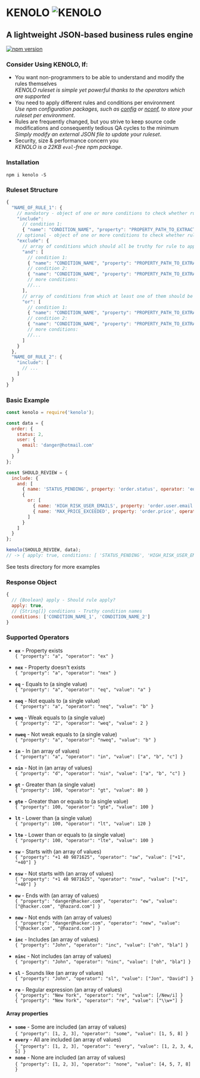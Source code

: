 # KENOLO ![KENOLO](https://cdn3.iconfinder.com/data/icons/google-material-design-icons/48/ic_thumbs_up_down_48px-24.png)

## A lightweight JSON-based business rules engine
[![npm version](https://badge.fury.io/js/kenolo.svg)](https://badge.fury.io/js/kenolo)

### Consider Using KENOLO, If:
- You want non-programmers to be able to understand and modify the rules themselves  
_KENOLO ruleset is simple yet powerful thanks to the operators which are supported_
- You need to apply different rules and conditions per environment  
_Use npm configuration packages, such as [config](https://www.npmjs.com/package/config) or [nconf](https://www.npmjs.com/package/nconf), to store your ruleset per environment_.
- Rules are frequently changed, but you strive to keep source code modifications and consequently tedious QA cycles to the minimum  
_Simply modify an external JSON file to update your ruleset_.
- Security, size & performance concern you  
_KENOLO is a 22KB `eval`-free npm package_.

### Installation
`npm i kenolo -S`

### Ruleset Structure
```javascript
{
  "NAME_OF_RULE_1": {
    // mandatory - object of one or more conditions to check whether rule should apply:
    "include":
      // condition 1:
      { "name": "CONDITION_NAME", "property": "PROPERTY_PATH_TO_EXTRACT_DATA_FROM", "operator": "eq", "value": "VALUE_TO_COMPARE_WITH" },
    // optional - object of one or more conditions to check whether rule should NOT apply:
    "exclude": {
      // array of conditions which should all be truthy for rule to apply:
      "and": [
        // condition 1:
        { "name": "CONDITION_NAME", "property": "PROPERTY_PATH_TO_EXTRACT_DATA_FROM", "operator": "gt", "value": "VALUE_TO_COMPARE_WITH" },
        // condition 2:
        { "name": "CONDITION_NAME", "property": "PROPERTY_PATH_TO_EXTRACT_DATA_FROM", "operator": "neq", "value": "VALUE_TO_COMPARE_WITH" },
        // more conditions:
        //...
      ],
      // array of conditions from which at least one of them should be truthy for rule to apply:
      "or": [
        // condition 1:
        { "name": "CONDITION_NAME", "property": "PROPERTY_PATH_TO_EXTRACT_DATA_FROM", "operator": "eq", "value": "VALUE_TO_COMPARE_WITH" },
        // condition 2:
        { "name": "CONDITION_NAME", "property": "PROPERTY_PATH_TO_EXTRACT_DATA_FROM", "operator": "eq", "value": "VALUE_TO_COMPARE_WITH" },
        // more conditions:
        //...
      ]
    }
  },
  "NAME_OF_RULE_2": {
    "include": [
      // ...
    ]
  }
}
```

### Basic Example
```javascript
const kenolo = require('kenolo');

const data = {
  order: {
    status: 2,
    user: {
      email: 'danger@hotmail.com'
    }
  }
};

const SHOULD_REVIEW = {
  include: {
    and: [
      { name: 'STATUS_PENDING', property: 'order.status', operator: 'eq', value: 2 },
      {
        or: [
          { name: 'HIGH_RISK_USER_EMAILS', property: 'order.user.email', operator: 'in', value: ['danger@hotmail.com', 'omg@hacked.com'] },
          { name: 'MAX_PRICE_EXCEEDED', property: 'order.price', operator: 'gt', value: 500 }
        ]
      }
    ]
  }
};

kenolo(SHOULD_REVIEW, data);
// -> { apply: true, conditions: [ 'STATUS_PENDING', 'HIGH_RISK_USER_EMAILS' ] }
```

See tests directory for more examples

### Response Object
```javascript
{
  // {Boolean} apply - Should rule apply?
  apply: true,
  // {String[]} conditions - Truthy condition names
  conditions: ['CONDITION_NAME_1', 'CONDITION_NAME_2']
}
```

### Supported Operators
- **`ex`** - Property exists  
`{ "property": "a", "operator": "ex" }`  

- **`nex`** - Property doesn't exists  
`{ "property": "a", "operator": "nex" }`  

- **`eq`** - Equals to (a single value)  
`{ "property": "a", "operator": "eq", "value": "a" }`  

- **`neq`** - Not equals to (a single value)  
`{ "property": "a", "operator": "neq", "value": "b" }`  

- **`weq`** - Weak equals to (a single value)  
`{ "property": "2", "operator": "weq", "value": 2 }`  

- **`nweq`** - Not weak equals to (a single value)  
`{ "property": "a", "operator": "nweq", "value": "b" }`  

- **`in`** - In (an array of values)  
`{ "property": "a", "operator": "in", "value": ["a", "b", "c"] }`  

- **`nin`** - Not in (an array of values)  
`{ "property": "d", "operator": "nin", "value": ["a", "b", "c"] }`  

- **`gt`** - Greater than (a single value)  
`{ "property": 100, "operator": "gt", "value": 80 }`  

- **`gte`** - Greater than or equals to (a single value)  
`{ "property": 100, "operator": "gte", "value": 100 }`  

- **`lt`** - Lower than (a single value)  
`{ "property": 100, "operator": "lt", "value": 120 }`  

- **`lte`** - Lower than or equals to (a single value)  
`{ "property": 100, "operator": "lte", "value": 100 }`  

- **`sw`** - Starts with (an array of values)  
`{ "property": "+1 40 9871625", "operator": "sw", "value": ["+1", "+40"] }`  

- **`nsw`** - Not starts with (an array of values)  
`{ "property": "+1 40 9871625", "operator": "nsw", "value": ["+1", "+40"] }`  

- **`ew`** - Ends with (an array of values)  
`{ "property": "danger@hacker.com", "operator": "ew", "value": ["@hacker.com", "@hazard.com"] }`  

- **`new`** - Not ends with (an array of values)  
`{ "property": "danger@hacker.com", "operator": "new", "value": ["@hacker.com", "@hazard.com"] }`  

- **`inc`** - Includes (an array of values)  
`{ "property": "John", "operator": "inc", "value": ["oh", "bla"] }`  

- **`ninc`** - Not includes (an array of values)  
`{ "property": "John", "operator": "ninc", "value": ["oh", "bla"] }`  

- **`sl`** - Sounds like (an array of values)  
`{ "property": "John", "operator": "sl", "value": ["Jon", "David"] }`  

- **`re`** - Regular expression (an array of values)  
`{ "property": "New York", "operator": "re", "value": [/New/i] }`  
`{ "property": "New York", "operator": "re", "value": ["\\w+"] }`  

#### Array properties
- **`some`** - Some are included (an array of values)  
`{ "property": [1, 2, 3], "operator": "some", "value": [1, 5, 8] }`  
- **`every`** - All are included (an array of values)  
`{ "property": [1, 2, 3], "operator": "every", "value": [1, 2, 3, 4, 5] }`  
- **`none`** - None are included (an array of values)  
`{ "property": [1, 2, 3], "operator": "none", "value": [4, 5, 7, 8] }`  